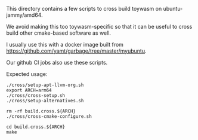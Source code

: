 This directory contains a few scripts to cross build toywasm
on ubuntu-jammy/amd64.

We avoid making this too toywasm-specific so that it can be
useful to cross build other cmake-based software as well.

I usually use this with a docker image built from
https://github.com/yamt/garbage/tree/master/myubuntu.

Our github CI jobs also use these scripts.

Expected usage:
```
./cross/setup-apt-llvm-org.sh
export ARCH=arm64
./cross/cross-setup.sh
./cross/setup-alternatives.sh

rm -rf build.cross.${ARCH}
./cross/cross-cmake-configure.sh

cd build.cross.${ARCH}
make
```
